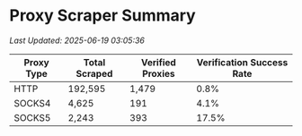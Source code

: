# Proxy Scraper Summary

_Last Updated: 2025-06-19 03:05:36_

| Proxy Type | Total Scraped | Verified Proxies | Verification Success Rate |
|------------|--------------|------------------|--------------------------|
| HTTP | 192,595 | 1,479 | 0.8% |
| SOCKS4 | 4,625 | 191 | 4.1% |
| SOCKS5 | 2,243 | 393 | 17.5% |
